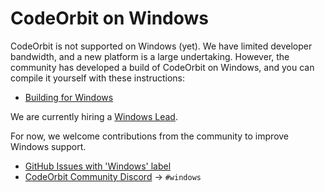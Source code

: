 ﻿# CodeOrbit on Windows

CodeOrbit is not supported on Windows (yet). We have limited developer bandwidth, and a
new platform is a large undertaking. However, the community has developed
a build of CodeOrbit on Windows, and you can compile it yourself with these instructions:

- [Building for Windows](./development/windows.md)

We are currently hiring a [Windows Lead](https://CodeOrbit.dev/jobs/windows-lead).

For now, we welcome contributions from the community to improve Windows support.

- [GitHub Issues with 'Windows' label](https://github.com/CodeOrbit-industries/CodeOrbit/issues?q=is%3Aissue+is%3Aopen+label%3Awindows)
- [CodeOrbit Community Discord](https://CodeOrbit.dev/community-links) -> `#windows`
